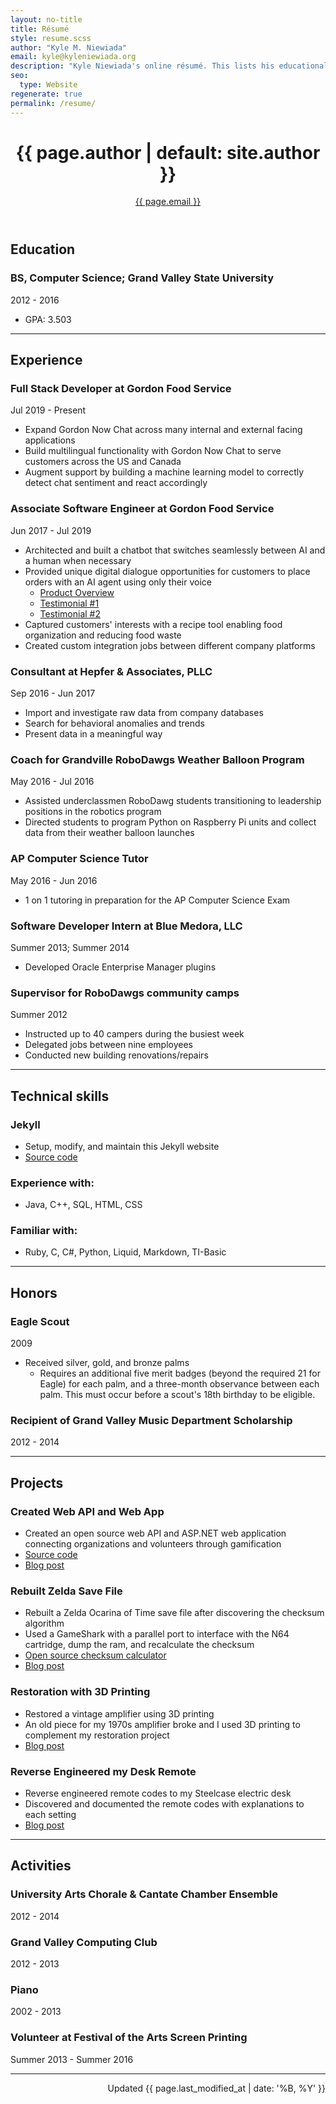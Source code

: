 ```yaml
---
layout: no-title
title: Résumé
style: resume.scss
author: "Kyle M. Niewiada"
email: kyle@kyleniewiada.org
description: "Kyle Niewiada's online résumé. This lists his educational background, career, and highlights projects from his blog."
seo:
  type: Website
regenerate: true
permalink: /resume/
---
```

<header>
<h1>{{ page.author | default: site.author }}</h1>
<a href="mailto:{{ page.email }}">{{ page.email }}</a>
</header>

## Education

### BS, Computer Science; Grand Valley State University

<div class="date">2012 - 2016</div>

- GPA: 3.503

---

## Experience

### Full Stack Developer at Gordon Food Service

<div class="date">Jul 2019 - Present</div>

- Expand Gordon Now Chat across many internal and external facing applications
- Build multilingual functionality with Gordon Now Chat to serve customers across the US and Canada
- Augment support by building a machine learning model to correctly detect chat sentiment and react accordingly

### Associate Software Engineer at Gordon Food Service

<div class="date">Jun 2017 - Jul 2019</div>

- Architected and built a chatbot that switches seamlessly between AI and a human when necessary
- Provided unique digital dialogue opportunities for customers to place orders with an AI agent using only their voice
  - [Product Overview](https://www.youtube.com/watch?v=qekVovXVy5M)
  - [Testimonial #1](https://www.youtube.com/watch?v=C6nYBUw1KJE)
  - [Testimonial #2](https://www.youtube.com/watch?v=svohGSAL0SI)
- Captured customers' interests with a recipe tool enabling food organization and reducing food waste
- Created custom integration jobs between different company platforms 

### Consultant at Hepfer & Associates, PLLC

<div class="date">Sep 2016 - Jun 2017</div>

- Import and investigate raw data from company databases
- Search for behavioral anomalies and trends
- Present data in a meaningful way

### Coach for Grandville RoboDawgs Weather Balloon Program

<div class="date">May 2016 - Jul 2016</div>


- Assisted underclassmen RoboDawg students transitioning to leadership positions in the robotics program
- Directed students to program Python on Raspberry Pi units and collect data from their weather balloon launches

### AP Computer Science Tutor

<div class="date">May 2016 - Jun 2016</div>

- 1 on 1 tutoring in preparation for the AP Computer Science Exam

### Software Developer Intern at Blue Medora, LLC

<div class="date">Summer 2013; Summer 2014</div>

- Developed Oracle Enterprise Manager plugins

### Supervisor for RoboDawgs community camps

<div class="date">Summer 2012</div>

- Instructed up to 40 campers during the busiest week
- Delegated jobs between nine employees
- Conducted new building renovations/repairs

---

## Technical skills

### Jekyll

- Setup, modify, and maintain this Jekyll website
- [Source code](https://github.com/aav7fl/website)

### Experience with:

- Java, C++, SQL, HTML, CSS

### Familiar with:

- Ruby, C, C#, Python, Liquid, Markdown, TI-Basic

---

## Honors

### Eagle Scout

<div class="date">2009</div>

- Received silver, gold, and bronze palms
  - Requires an additional five merit badges (beyond the required 21 for Eagle) for each palm, and a three-month observance between each palm. This must occur before a scout's 18th birthday to be eligible.

### Recipient of Grand Valley Music Department Scholarship

<div class="date">2012 - 2014</div>

---

## Projects

### Created Web API and Web App

- Created an open source web API and ASP.NET web application connecting organizations and volunteers through gamification
- [Source code](https://github.com/aav7fl/GVSU-capstone-project)
- [Blog post](/blog/2016/04/charma-gamifying-volunteer-process/)

### Rebuilt Zelda Save File

- Rebuilt a Zelda Ocarina of Time save file after discovering the checksum algorithm
- Used a GameShark with a parallel port to interface with the N64 cartridge, dump the ram, and recalculate the checksum
- [Open source checksum calculator](https://github.com/Vi1i/OcarinaChecksumChecker)
- [Blog post](/blog/2015/04/transferring-n64-saves/)

### Restoration with 3D Printing

- Restored a vintage amplifier using 3D printing
- An old piece for my 1970s amplifier broke and I used 3D printing to complement my restoration project
- [Blog post](/blog/2013/09/restoring-vintage-with-3d-printing/)


### Reverse Engineered my Desk Remote

- Reverse engineered remote codes to my Steelcase electric desk
- Discovered and documented the remote codes with explanations to each setting
- [Blog post](/blog/2015/08/reverse-engineering-my-steelcase-desk/)

---

## Activities

### University Arts Chorale & Cantate Chamber Ensemble

<div class="date">2012 - 2014</div>

### Grand Valley Computing Club

<div class="date">2012 - 2013</div>

### Piano

<div class="date">2002 - 2013</div>

### Volunteer at Festival of the Arts Screen Printing

<div class="date">Summer 2013 - Summer 2016</div>

---

<p style="text-align:right;">Updated {{ page.last_modified_at | date: '%B, %Y' }}</p>
